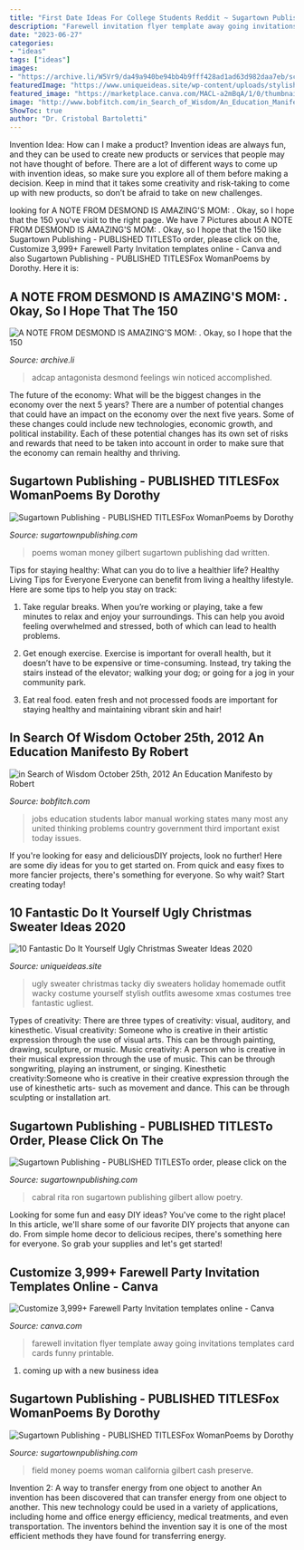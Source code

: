 ```yaml
---
title: "First Date Ideas For College Students Reddit ~ Sugartown Publishing"
description: "Farewell invitation flyer template away going invitations templates card cards funny printable"
date: "2023-06-27"
categories:
- "ideas"
tags: ["ideas"]
images:
- "https://archive.li/W5Vr9/da49a940be94bb4b9fff428ad1ad63d982daa7eb/scr.png"
featuredImage: "https://www.uniqueideas.site/wp-content/uploads/stylish-christmas-costume-ideas-for-your-holiday-party-ugliest.jpg"
featured_image: "https://marketplace.canva.com/MACL-a2mBqA/1/0/thumbnail_large/canva-pink-dots-farewell-party-invitation-MACL-a2mBqA.jpg"
image: "http://www.bobfitch.com/in_Search_of_Wisdom/An_Education_Manifesto_files/droppedImage.png"
ShowToc: true
author: "Dr. Cristobal Bartoletti"
---
```



Invention Idea: How can I make a product?
Invention ideas are always fun, and they can be used to create new products or services that people may not have thought of before. There are a lot of different ways to come up with invention ideas, so make sure you explore all of them before making a decision. Keep in mind that it takes some creativity and risk-taking to come up with new products, so don’t be afraid to take on new challenges.

	

		
looking for A NOTE FROM DESMOND IS AMAZING&#039;S MOM: . Okay, so I hope that the 150 you've visit to the right page. We have 7 Pictures about A NOTE FROM DESMOND IS AMAZING&#039;S MOM: . Okay, so I hope that the 150 like Sugartown Publishing - PUBLISHED TITLESTo order, please click on the, Customize 3,999+ Farewell Party Invitation templates online - Canva and also Sugartown Publishing - PUBLISHED TITLESFox WomanPoems by Dorothy. Here it is:
		
    
## A NOTE FROM DESMOND IS AMAZING&#039;S MOM: . Okay, So I Hope That The 150

<img loading=lazy src="https://archive.li/W5Vr9/da49a940be94bb4b9fff428ad1ad63d982daa7eb/scr.png" onerror="this.onerror=null;this.src='https://tse1.mm.bing.net/th?id=OIP.ajfPTqMfJl-kDjhBucOxEAHaFj&amp;pid=15.1';" alt="A NOTE FROM DESMOND IS AMAZING&#039;S MOM: . Okay, so I hope that the 150">

_Source: archive.li_

>adcap antagonista desmond feelings win noticed accomplished. 

	

The future of the economy: What will be the biggest changes in the economy over the next 5 years?
There are a number of potential changes that could have an impact on the economy over the next five years. Some of these changes could include new technologies, economic growth, and political instability. Each of these potential changes has its own set of risks and rewards that need to be taken into account in order to make sure that the economy can remain healthy and thriving.

    
## Sugartown Publishing - PUBLISHED TITLESFox WomanPoems By Dorothy

<img loading=lazy src="http://sugartownpublishing.com/yahoo_site_admin/assets/images/Cathy-Dana-cover_sm.89183628_std.jpg" onerror="this.onerror=null;this.src='https://tse3.mm.bing.net/th?id=OIP.31-AppI3G-nZ9WYDicoiEwAAAA&amp;pid=15.1';" alt="Sugartown Publishing - PUBLISHED TITLESFox WomanPoems by Dorothy">

_Source: sugartownpublishing.com_

>poems woman money gilbert sugartown publishing dad written. 

	

Tips for staying healthy: What can you do to live a healthier life?
Healthy Living Tips for Everyone
Everyone can benefit from living a healthy lifestyle. Here are some tips to help you stay on track:

1. Take regular breaks. When you’re working or playing, take a few minutes to relax and enjoy your surroundings. This can help you avoid feeling overwhelmed and stressed, both of which can lead to health problems.

2. Get enough exercise. Exercise is important for overall health, but it doesn’t have to be expensive or time-consuming. Instead, try taking the stairs instead of the elevator; walking your dog; or going for a jog in your community park.

3. Eat real food. eaten fresh and not processed foods are important for staying healthy and maintaining vibrant skin and hair!

    
## In Search Of Wisdom October 25th, 2012 An Education Manifesto By Robert

<img loading=lazy src="http://www.bobfitch.com/in_Search_of_Wisdom/An_Education_Manifesto_files/droppedImage.png" onerror="this.onerror=null;this.src='https://tse4.mm.bing.net/th?id=OIP._-VtQbmqczMSm22dtKJD7QHaFW&amp;pid=15.1';" alt="in Search of Wisdom October 25th, 2012 An Education Manifesto by Robert">

_Source: bobfitch.com_

>jobs education students labor manual working states many most any united thinking problems country government third important exist today issues. 

	

If you're looking for easy and deliciousDIY projects, look no further! Here are some diy ideas for you to get started on. From quick and easy fixes to more fancier projects, there's something for everyone. So why wait? Start creating today!

    
## 10 Fantastic Do It Yourself Ugly Christmas Sweater Ideas 2020

<img loading=lazy src="https://www.uniqueideas.site/wp-content/uploads/stylish-christmas-costume-ideas-for-your-holiday-party-ugliest.jpg" onerror="this.onerror=null;this.src='https://tse1.mm.bing.net/th?id=OIP.bWOwjAvsj56G6H-O_8-47QHaJ6&amp;pid=15.1';" alt="10 Fantastic Do It Yourself Ugly Christmas Sweater Ideas 2020">

_Source: uniqueideas.site_

>ugly sweater christmas tacky diy sweaters holiday homemade outfit wacky costume yourself stylish outfits awesome xmas costumes tree fantastic ugliest. 

	

Types of creativity: There are three types of creativity: visual, auditory, and kinesthetic.
Visual creativity: Someone who is creative in their artistic expression through the use of visual arts. This can be through painting, drawing, sculpture, or music. Music creativity: A person who is creative in their musical expression through the use of music. This can be through songwriting, playing an instrument, or singing. Kinesthetic creativity:Someone who is creative in their creative expression through the use of kinesthetic arts- such as movement and dance. This can be through sculpting or installation art.

    
## Sugartown Publishing - PUBLISHED TITLESTo Order, Please Click On The

<img loading=lazy src="http://sugartownpublishing.com/yahoo_site_admin/assets/images/1b_Author_photo_Ron_Cabral.63113149_std.jpg" onerror="this.onerror=null;this.src='https://tse3.mm.bing.net/th?id=OIP.KPuxpa3iDx0h8TYj5KzAhQAAAA&amp;pid=15.1';" alt="Sugartown Publishing - PUBLISHED TITLESTo order, please click on the">

_Source: sugartownpublishing.com_

>cabral rita ron sugartown publishing gilbert allow poetry. 

	

Looking for some fun and easy DIY ideas? You've come to the right place! In this article, we'll share some of our favorite DIY projects that anyone can do. From simple home decor to delicious recipes, there's something here for everyone. So grab your supplies and let's get started!

    
## Customize 3,999+ Farewell Party Invitation Templates Online - Canva

<img loading=lazy src="https://marketplace.canva.com/MACL-a2mBqA/1/0/thumbnail_large/canva-pink-dots-farewell-party-invitation-MACL-a2mBqA.jpg" onerror="this.onerror=null;this.src='https://tse2.mm.bing.net/th?id=OIP.uf1osRuPubzU9RVbyF8n0wHaHa&amp;pid=15.1';" alt="Customize 3,999+ Farewell Party Invitation templates online - Canva">

_Source: canva.com_

>farewell invitation flyer template away going invitations templates card cards funny printable. 

	

1. coming up with a new business idea 

    
## Sugartown Publishing - PUBLISHED TITLESFox WomanPoems By Dorothy

<img loading=lazy src="http://sugartownpublishing.com/yahoo_site_admin/assets/images/Voices_from_the_Field_at_350_dpi.80123431_std.jpg" onerror="this.onerror=null;this.src='https://tse1.mm.bing.net/th?id=OIP.fjDD9v3ye_t8jggkGVyhbgHaLH&amp;pid=15.1';" alt="Sugartown Publishing - PUBLISHED TITLESFox WomanPoems by Dorothy">

_Source: sugartownpublishing.com_

>field money poems woman california gilbert cash preserve. 

	

Invention 2: A way to transfer energy from one object to another
An invention has been discovered that can transfer energy from one object to another. This new technology could be used in a variety of applications, including home and office energy efficiency, medical treatments, and even transportation. The inventors behind the invention say it is one of the most efficient methods they have found for transferring energy.

